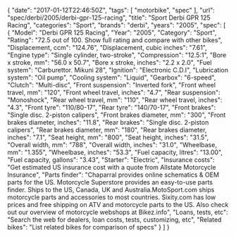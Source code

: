 {
    "date": "2017-01-12T22:46:50Z",
    "tags": [
        "motorbike",
        "spec"
    ],
    "url": "spec\/derbi\/2005\/derbi-gpr-125-racing",
    "title": "Sport Derbi GPR 125 Racing",
    "categories": "Sport",
    "brands": "derbi",
    "years": "2005",
    "spec": [
        {
            "Model": "Derbi GPR 125 Racing",
            "Year": "2005",
            "Category": "Sport",
            "Rating": "72.5 out of 100. Show full rating and compare with other bikes",
            "Displacement, ccm": "124.76",
            "Displacement, cubic inches": "7.61",
            "Engine type": "Single cylinder, two-stroke",
            "Compression": "12.5:1",
            "Bore x stroke, mm": "56.0 x 50.7",
            "Bore x stroke, inches": "2.2 x 2.0",
            "Fuel system": "Carburettor.  Mikuni 28",
            "Ignition": "Electronic C.D.I",
            "Lubrication system": "Oil pump",
            "Cooling system": "Liquid",
            "Gearbox": "6-speed",
            "Clutch": "Multi-disc",
            "Front suspension": "Inverted fork",
            "Front wheel travel, mm": "120",
            "Front wheel travel, inches": "4.7",
            "Rear suspension": "Monoshock",
            "Rear wheel travel, mm": "110",
            "Rear wheel travel, inches": "4.3",
            "Front tyre": "110\/80-17",
            "Rear tyre": "140\/70-17",
            "Front brakes": "Single disc. 2-piston calipers",
            "Front brakes diameter, mm": "300",
            "Front brakes diameter, inches": "11.8",
            "Rear brakes": "Single disc. 2-piston calipers",
            "Rear brakes diameter, mm": "180",
            "Rear brakes diameter, inches": "7.1",
            "Seat height, mm": "800",
            "Seat height, inches": "31.5",
            "Overall width, mm": "788",
            "Overall width, inches": "31.0",
            "Wheelbase, mm": "1.355",
            "Wheelbase, inches": "53.3",
            "Fuel capacity, litres": "13.00",
            "Fuel capacity, gallons": "3.43",
            "Starter": "Electric",
            "Insurance costs": "Get estimated US insurance cost with a quote from Allstate Motorcycle Insurance",
            "Parts finder": "Chaparral provides online schematics & OEM parts for the US.   Motorcycle Superstore provides an easy-to-use parts finder. Ships to the US, Canada, UK and Australia.MotoSport.com ships motorcycle parts and accessories to most countries.    Sixity.com has low prices and free shipping on ATV and motorcycle parts to the US. Also check out our overview of motorcycle webshops at Bikez.info",
            "Loans, tests, etc": "Search the web for dealers, loan costs, tests, customizing, etc",
            "Related bikes": "List related bikes for comparison of specs"
        }
    ]
}